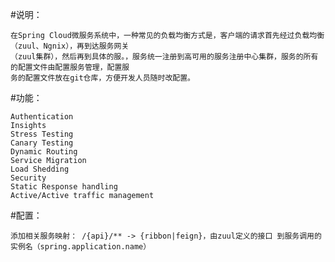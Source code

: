 #说明：

    在Spring Cloud微服务系统中，一种常见的负载均衡方式是，客户端的请求首先经过负载均衡（zuul、Ngnix），再到达服务网关
    （zuul集群），然后再到具体的服。，服务统一注册到高可用的服务注册中心集群，服务的所有的配置文件由配置服务管理，配置服
    务的配置文件放在git仓库，方便开发人员随时改配置。

#功能：

    Authentication
    Insights
    Stress Testing
    Canary Testing
    Dynamic Routing
    Service Migration
    Load Shedding
    Security
    Static Response handling
    Active/Active traffic management

#配置：

    添加相关服务映射： /{api}/** -> {ribbon|feign}，由zuul定义的接口 到服务调用的实例名（spring.application.name）
    
